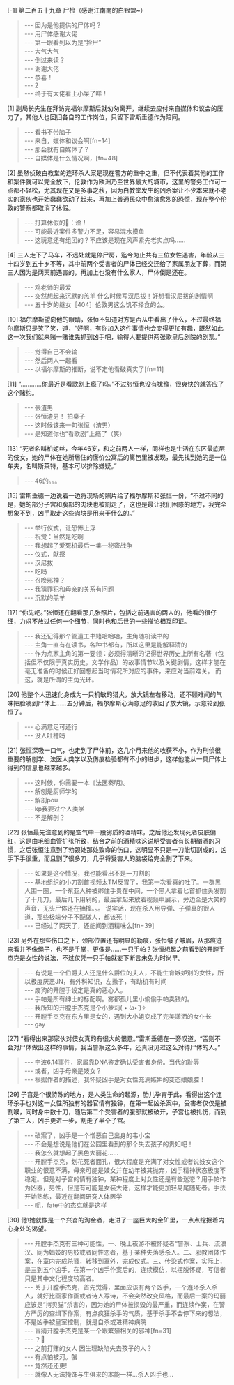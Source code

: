 
[-1] 第二百五十九章 尸检（感谢江南南的白银盟~）
>--- 因为是他提供的尸体吗？<br>
>--- 用尸体感谢大佬<br>
>--- 第一眼看到以为是“捡尸”<br>
>--- 大气大气<br>
>--- 倒过来读？<br>
>--- 谢谢大佬<br>
>--- 恭喜！<br>
>--- 2<br>
>--- 终于有大佬看上小呆了咩！<br>

[1] 副局长先生在拜访完福尔摩斯后就匆匆离开，继续去应付来自媒体和议会的压力了，其他人也回归各自的工作岗位，只留下雷斯垂德作为陪同。
>--- 看书不带脑子<br>
>--- 来自，媒体和议会啊[fn=14]<br>
>--- 那会就有自媒体了？<br>
>--- 自媒体是什么情况啊，[fn=48]<br>

[2] 虽然侦破白教堂的连环杀人案是现在警方的重中之重，但不代表着其他的工作和案件就可以完全放下，伦敦作为欧洲乃至世界最大的城市，这里的警务工作可一点都不轻松，尤其现在又是多事之秋，因为白教堂发生的凶杀案让不少本来就不老实的家伙也开始蠢蠢欲动了起来，再加上普通民众中愈演愈烈的恐慌，现在整个伦敦的警察都取消了休假。
>--- 打算休假的👮：淦！<br>
>--- 可能最近案件多警力不足，容易混水摸鱼<br>
>--- 这玩意还有组团的？不应该是现在风声紧先老实点吗……<br>

[4] 三人走下了马车，不远处就是停尸房，迄今为止共有三位女性遇害，年龄从三十四岁到五十岁不等，其中前两个受害者的尸体已经交还给了家属朋友下葬，而第三人因为是两天前遇害的，再加上也没有什么家人，尸体倒是还在。
>--- 鸡老师的最爱<br>
>--- 突然想起来沉默的羔羊  什么时候写汉尼拔！好想看汉尼拔的剧情啊<br>
>--- 五十岁的继女［404］伦敦男这么饥不择食的么。<br>

[10] 福尔摩斯望向他的眼睛，张恒不知道对方是否从中看出了什么，不过最终福尔摩斯只是笑了笑，道，“好啊，有你加入这件事情也会变得更加有趣，既然如此这一次我们就来赌一赌谁先抓到凶手吧，输得人要提供两张歌皇后剧院的剧票。”
>--- 觉得自己不会输<br>
>--- 然后两人一起看<br>
>--- 以福尔摩斯的推断，说不定他看破真实了[fn=11]<br>

[11] “…………你最近是看歌剧上瘾了吗。”不过张恒也没有犹豫，很爽快的就答应了这个赌约。
>--- 張渣男<br>
>--- 张恒渣男！  拍桌子<br>
>--- 这时候该来一句张恒（渣男）<br>
>--- 是知道你也“看歌剧”上瘾了（笑）<br>

[13] “死者名叫柏妮丝，今年46岁，和之前两人一样，同样也是生活在东区最底层的伎女，她的尸体在她所居住的廉价公寓后的篱笆里被发现，最先找到她的是一位车夫，名叫斯莱特，基本可以排除嫌疑。”
>--- 46的。。。<br>

[15] 雷斯垂德一边说着一边将现场的照片给了福尔摩斯和张恒一份，“不过不同的是，她的部分子宫和腹部的肉块也被割走了，这也是最让我们困惑的地方，我完全想象不到，凶手取走这些肉块是用来干什么的。”
>--- 举行仪式，让恐怖上浮<br>
>--- 祝觉：当然是吃啊<br>
>--- 我想起了爱死机最后一集—秘密战争<br>
>--- 仪式，献祭<br>
>--- 汉尼拔<br>
>--- 吃吗<br>
>--- 召唤邪神？<br>
>--- 我猜罪犯和母亲的关系有问题<br>
>--- 沉默的羔羊<br>

[17] “你先吧。”张恒还在翻看那几张照片，包括之前遇害的两人的，他看的很仔细，力求不放过任何一个细节，同时也和后世的一些推论相互印证。
>--- 我还记得那个管道工书籍哈哈哈，主角随机读书的<br>
>--- 主角一直有在读书，各种书都有，所以这里是能解释清的<br>
>--- 作为点家主角的第一要领：必须得清晰的记得世界历史上所有名著（包括但不仅限于真实历史，文学作品）的故事情节以及关键剧情，这样才能在毫无准备的时候正好回想起当时情况所对应的事件，来应对当前难关。
而这，就是所谓的主角光环。<br>

[20] 他整个人迅速化身成为一只机敏的猎犬，放大镜左右移动，还不顾难闻的气味把脸凑到尸体上……五分钟后，福尔摩斯心满意足的收回了放大镜，示意轮到张恒了。
>--- 心满意足可还行<br>
>--- 没人吐槽吗<br>

[21] 张恒深吸一口气，也走到了尸体前，这几个月来他的收获不小，作为刑侦很重要的解刨学、法医人类学以及伤痕检验都有不小的进步，这样他能从一具尸体上得到的信息也越来越多。
>--- 这时候，你需要一本《法医秦明》。<br>
>--- 解刨是厨师学的<br>
>--- 解剖pou<br>
>--- kp我要过个人类学<br>
>--- 不是解剖？<br>

[22] 张恒最先注意到的是空气中一股劣质的酒精味，之后他还发现死者皮肤偏红，这是由毛细血管扩张所致，结合之前的酒精味这说明受害者有长期酗酒的习惯，之后张恒注意到了勃颈处那处致命的伤口，这明显不只是一刀能切割成的，凶手下手很重，而且割了很多刀，几乎将受害人的脑袋给完全割了下来。
>--- 如果是这个情况，我也能看出不是一刀割的<br>
>--- 基地组织的小刀割首视频太TM反胃了，我第一次看真的吐了。一群黑人围一圈，一个东亚人种被绑住手贵在中间，一个黑人拿着匕首抓住头发割了十几刀，最后几下用剁的，最后拿起来放着视频中展示，旁边全是大笑的声音，无头尸体还在抽搐。。。
说实话，现在杀人用导弹、子弹真的很人道，那些极端分子不配做人，都该死！<br>
>--- 已经过了两天了，还能闻到酒精味么[fn=39]<br>

[23] 另外在那些伤口之下，颈部位置还有明显的勒痕，张恒皱了皱眉，从那痕迹来看并不像绳子，也不是手掌，更像是……一只手帕？张恒想起之前看到的开膛手杰克是女性的说法，不过仅凭一只手帕就妄下断言未免为时尚早。
>--- 有说是一个伯爵夫人还是什么爵位的夫人，不能生育嫉妒别的女性，所以极度厌恶JN，有外科知识，左撇子，有动机有时间<br>
>--- 废狗的开膛手设定是真的恶心人。<br>
>--- 手帕是所有绅士的标配啊。雾都孤儿里小偷偷手帕卖钱的。<br>
>--- 我所知的开膛手杰克是个小萝莉( • ̀ω•́ )✧<br>
>--- 开膛手杰克在东方里是女的，遇到大小姐变成了完美潇洒的女仆长<br>
>--- gay<br>

[27] “看得出来那家伙对伎女真的有很大的恨意。”雷斯垂德在一旁叹道，“否则不会对尸体做出这样的事情，我当警察这么多年，还真没见过这么对待尸体的人。”
>--- 宁波6.14事件，家属靠DNA鉴定确认受害者身份。当代的耻辱<br>
>--- 或者，凶手母亲是妓女？<br>
>--- 根据作者的描述，我怀疑凶手是对女性充满嫉妒的变态娘娘腔！<br>

[29] 子宫是个很特殊的地方，是人类生命的起源，胎儿孕育于此，看得出这个连环杀手也对这一女性所独有的器官情有独钟，在第一起凶杀案中，受害者仅仅是被割喉，同时身中数十刀，随后第二个受害者的腹部就被破开，子宫也被扎伤，而到了第三人，凶手更进一步，割走了半个子宫。
>--- 破案了，凶手是一个憎恶自己出身的韦小宝<br>
>--- 不会是想说是他们在公园里看到的那个失去孩子的贵妇吧！<br>
>--- 我怎么就想起了黑色大丽花……<br>
>--- 开膛手杰克，划花死者面孔，很大程度是充满了对女性或者说妓女这个职业的恨意不满，母亲可能是妓女并在幼年被其抛弃，凶手精神状态极度不稳定。但是对子宫的情有独钟，某种程度上对女性还是有些迷恋？用手帕作为凶器，男性，但是有可能是女装大佬，这样才能更加轻易尾随死者。手法开始熟练，最近在翻阅研究人体医学<br>
>--- 呃，fate中的杰克就是这样<br>

[30] 他\她就像是一个兴奋的淘金者，走进了一座巨大的金矿里，一点点挖掘着内心身处的渴望。
>--- 开膛手杰克有三种可能性，一、晚上夜游不被怀疑者“警察、士兵、流浪汉、同为娼妓的男妓或者同性恋者，基于某种失落感杀人。二、邪教团体作案，在室内完成杀戮，转移到室外，完成仪式。三、传染式作案，实际上，是三到五个凶手，在第一个凶手作案后的，连续模仿，以摆脱怀疑，写信者只是其中文化程度较高者。<br>
>--- 关于开膛手杰克，首先觉得，里面应该有两个凶手，一个连环杀人杀人，就好比画家作画或者诗人写诗，不会突然改变风格，而最后一案的玛丽应该是“拷贝猫”杀害的，因为她的尸体被损毁的最严重，而连续作案，在警方严厉的查缉下作案，有点疯狂杀手的气质，基于杀手不会停下来的想法，不是凶手被皇室控制，就是自杀或进精神病院<br>
>--- 盲猜开膛手杰克是某一个跟繁殖相关的邪神[fn=31]<br>
>--- ？🔪<br>
>--- 之前打赌的女人 因生理缺陷失去孩子的人？<br>
>--- 有点怕被河。蟹<br>
>--- 竟然还还更!<br>
>--- 就像人无法掩饰与生俱来的本能一样…杀人凶手也…<br>
